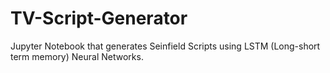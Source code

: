 # TV-Script-Generator
Jupyter Notebook that generates Seinfield Scripts using LSTM (Long-short term memory) Neural Networks.
